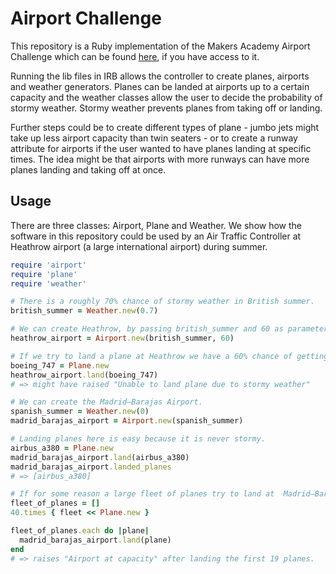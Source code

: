 # Airport Challenge

This repository is a Ruby implementation of the Makers Academy Airport Challenge which can be found [here], if you have access to it.

Running the lib files in IRB allows the controller to create planes, airports and weather generators. Planes can be landed at airports up to a certain capacity and the weather classes allow the user to decide the probability of stormy weather. Stormy weather prevents planes from taking off or landing.

Further steps could be to create different types of plane - jumbo jets might take up less airport capacity than twin seaters - or to create a runway attribute for airports if the user wanted to have planes landing at specific times. The idea might be that airports with more runways can have more planes landing and taking off at once.

## Usage

There are three classes: Airport, Plane and Weather. We show how the software in this repository could be used by an Air Traffic Controller at Heathrow airport (a large international airport) during summer.

```ruby
require 'airport'
require 'plane'
require 'weather'

# There is a roughly 70% chance of stormy weather in British summer.
british_summer = Weather.new(0.7)

# We can create Heathrow, by passing british_summer and 60 as parameters to the Airport class.
heathrow_airport = Airport.new(british_summer, 60)

# If we try to land a plane at Heathrow we have a 60% chance of getting an error due to stormy weather.
boeing_747 = Plane.new
heathrow_airport.land(boeing_747)
# => might have raised "Unable to land plane due to stormy weather"

# We can create the Madrid–Barajas Airport.
spanish_summer = Weather.new(0)
madrid_barajas_airport = Airport.new(spanish_summer)

# Landing planes here is easy because it is never stormy.
airbus_a380 = Plane.new
madrid_barajas_airport.land(airbus_a380)
madrid_barajas_airport.landed_planes
# => [airbus_a380]

# If for some reason a large fleet of planes try to land at  Madrid–Barajas Airport we will get an error message.
fleet_of_planes = []
40.times { fleet << Plane.new }

fleet_of_planes.each do |plane|
  madrid_barajas_airport.land(plane)
end
# => raises "Airport at capacity" after landing the first 19 planes.

```

[here]: https://github.com/makersacademy/airport_challenge

